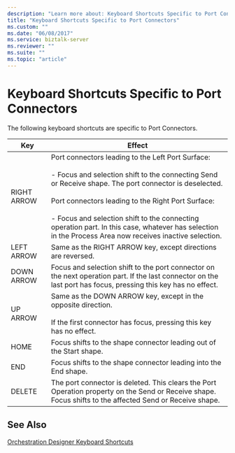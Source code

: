 ```yaml
---
description: "Learn more about: Keyboard Shortcuts Specific to Port Connectors"
title: "Keyboard Shortcuts Specific to Port Connectors"
ms.custom: ""
ms.date: "06/08/2017"
ms.service: biztalk-server
ms.reviewer: ""
ms.suite: ""
ms.topic: "article"
---
```

# Keyboard Shortcuts Specific to Port Connectors
The following keyboard shortcuts are specific to Port Connectors.  
  
|Key|Effect|  
|---------|------------|  
|RIGHT ARROW|Port connectors leading to the Left Port Surface:<br /><br /> -   Focus and selection shift to the connecting Send or Receive shape. The port connector is deselected.<br /><br /> Port connectors leading to the Right Port Surface:<br /><br /> -   Focus and selection shift to the connecting operation part. In this case, whatever has selection in the Process Area now receives inactive selection.|  
|LEFT ARROW|Same as the RIGHT ARROW key, except directions are reversed.|  
|DOWN ARROW|Focus and selection shift to the port connector on the next operation part. If the last connector on the last port has focus, pressing this key has no effect.|  
|UP ARROW|Same as the DOWN ARROW key, except in the opposite direction.<br /><br /> If the first connector has focus, pressing this key has no effect.|  
|HOME|Focus shifts to the shape connector leading out of the Start shape.|  
|END|Focus shifts to the shape connector leading into the End shape.|  
|DELETE|The port connector is deleted. This clears the Port Operation property on the Send or Receive shape. Focus shifts to the affected Send or Receive shape.|  
  
## See Also  
 [Orchestration Designer Keyboard Shortcuts](../core/orchestration-designer-keyboard-shortcuts.md)
